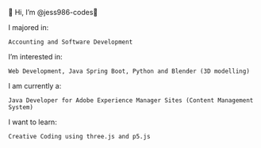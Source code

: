 👋 Hi, I’m @jess986-codes👋

I majored in:
```
Accounting and Software Development
```
I’m interested in:
```
Web Development, Java Spring Boot, Python and Blender (3D modelling)
```
I am currently a:
```
Java Developer for Adobe Experience Manager Sites (Content Management System)
```
I want to learn:
```
Creative Coding using three.js and p5.js
```

<!---
jess986-codes/jess986-codes is a ✨ special ✨ repository because its `README.md` (this file) appears on your GitHub profile.
You can click the Preview link to take a look at your changes.
--->

